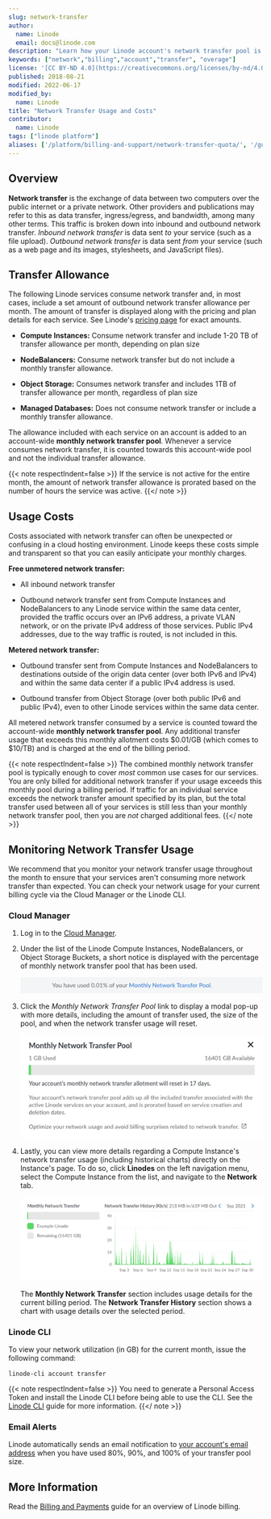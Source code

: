 ```yaml
---
slug: network-transfer
author:
  name: Linode
  email: docs@linode.com
description: "Learn how your Linode account's network transfer pool is calculated and billed."
keywords: ["network","billing","account","transfer", "overage"]
license: '[CC BY-ND 4.0](https://creativecommons.org/licenses/by-nd/4.0)'
published: 2018-08-21
modified: 2022-06-17
modified_by:
  name: Linode
title: "Network Transfer Usage and Costs"
contributor:
  name: Linode
tags: ["linode platform"]
aliases: ['/platform/billing-and-support/network-transfer-quota/', '/guides/network-transfer-quota/']
---
```


## Overview

**Network transfer** is the exchange of data between two computers over the public internet or a private network. Other providers and publications may refer to this as data transfer, ingress/egress, and bandwidth, among many other terms. This traffic is broken down into inbound and outbound network transfer. *Inbound network transfer* is data sent *to* your service (such as a file upload). *Outbound network transfer* is data sent *from* your service (such as a web page and its images, stylesheets, and JavaScript files).

## Transfer Allowance

The following Linode services consume network transfer and, in most cases, include a set amount of outbound network transfer allowance per month. The amount of transfer is displayed along with the pricing and plan details for each service. See Linode's [pricing page](https://www.linode.com/pricing) for exact amounts.

- **Compute Instances:** Consume network transfer and include 1-20 TB of transfer allowance per month, depending on plan size

- **NodeBalancers:** Consume network transfer but do not include a monthly transfer allowance.

- **Object Storage:** Consumes network transfer and includes 1TB of transfer allowance per month, regardless of plan size

- **Managed Databases:** Does not consume network transfer or include a monthly transfer allowance.

The allowance included with each service on an account is added to an account-wide **monthly network transfer pool**. Whenever a service consumes network transfer, it is counted towards this account-wide pool and not the individual transfer allowance.

{{< note respectIndent=false >}}
If the service is not active for the entire month, the amount of network transfer allowance is prorated based on the number of hours the service was active.
{{</ note >}}

## Usage Costs

Costs associated with network transfer can often be unexpected or confusing in a cloud hosting environment. Linode keeps these costs simple and transparent so that you can easily anticipate your monthly charges.

**Free unmetered network transfer:**

- All inbound network transfer

- Outbound network transfer sent from Compute Instances and NodeBalancers to any Linode service within the same data center, provided the traffic occurs over an IPv6 address, a private VLAN network, or on the private IPv4 address of those services. Public IPv4 addresses, due to the way traffic is routed, is not included in this.

**Metered network transfer:**

- Outbound transfer sent from Compute Instances and NodeBalancers to destinations outside of the origin data center (over both IPv6 and IPv4) and within the same data center if a public IPv4 address is used.

- Outbound transfer from Object Storage (over both public IPv6 and public IPv4), even to other Linode services within the same data center.

All metered network transfer consumed by a service is counted toward the account-wide **monthly network transfer pool**. Any additional transfer usage that exceeds this monthly allotment costs $0.01/GB (which comes to $10/TB) and is charged at the end of the billing period.

{{< note respectIndent=false >}}
The combined monthly network transfer pool is typically enough to cover *most* common use cases for our services. You are only billed for additional network transfer if your usage exceeds this monthly pool during a billing period. If traffic for an individual service exceeds the network transfer amount specified by its plan, but the total transfer used between all of your services is still less than your monthly network transfer pool, then you are *not* charged additional fees.
{{</ note >}}

## Monitoring Network Transfer Usage

We recommend that you monitor your network transfer usage throughout the month to ensure that your services aren't consuming more network transfer than expected. You can check your network usage for your current billing cycle via the Cloud Manager or the Linode CLI.

### Cloud Manager

1. Log in to the [Cloud Manager](https://cloud.linode.com).

1. Under the list of the Linode Compute Instances, NodeBalancers, or Object Storage Buckets, a short notice is displayed with the percentage of monthly network transfer pool that has been used.

    ![Screenshot of Monthly Network Transfer Pool Percentage Used](cloud-manager-network-transfer-notice.png)

1. Click the *Monthly Network Transfer Pool* link to display a modal pop-up with more details, including the amount of transfer used, the size of the pool, and when the network transfer usage will reset.

    ![Screenshot of Monthly Network Transfer Pool Overview](cloud-manager-monthly-network-transfer-pool.png)

1. Lastly, you can view more details regarding a Compute Instance's network transfer usage (including historical charts) directly on the Instance's page. To do so, click **Linodes** on the left navigation menu, select the Compute Instance from the list, and navigate to the **Network** tab.

    ![Screenshot of a Compute Instance's Monthly Network Transfer Usage](cloud-manage-compute-network-transfer-usage.png)

    The **Monthly Network Transfer** section includes usage details for the current billing period. The **Network Transfer History** section shows a chart with usage details over the selected period.

### Linode CLI

To view your network utilization (in GB) for the current month, issue the following command:

    linode-cli account transfer

{{< note respectIndent=false >}}
You need to generate a Personal Access Token and install the Linode CLI before being able to use the CLI. See the [Linode CLI](/docs/products/tools/cli/get-started/) guide for more information.
{{</ note >}}

### Email Alerts

Linode automatically sends an email notification to [your account's email address](/docs/products/platform/accounts/guides/change-user-email/) when you have used 80%, 90%, and 100% of your transfer pool size.

## More Information

Read the [Billing and Payments](/docs/products/platform/billing/) guide for an overview of Linode billing.
